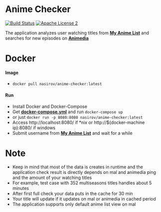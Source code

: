 # Anime Checker

[![Build Status](https://travis-ci.org/nasirov/anime-checker.svg?branch=master)](https://travis-ci.org/nasirov/anime-checker)
[![Apache License 2](https://img.shields.io/badge/license-ASF2-blue.svg)](https://www.apache.org/licenses/LICENSE-2.0.txt)

The application analyzes user watching titles from **[My Anime List](https://myanimelist.net/)** and searches for new episodes on **[Animedia](https://online.animedia.tv/)**

# Docker
#### Image
- `docker pull nasirov/anime-checker:latest`
#### Run
- Install Docker and Docker-Compose
- Get **[docker-compose.yml](https://github.com/nasirov/anime-checker/blob/master/docker-compose.yml)** and run `docker-compose up`
- or just `docker run -p 8080:8080 nasirov/anime-checker:latest`
- Access http://localhost:8080/ if *nix or http://${docker-machine ip}:8080/ if windows
- Submit username from **[My Anime List](https://myanimelist.net/)** and wait for a while

# Note
- Keep in mind that most of the data is creates in runtime and the application check result is directly depends on mal and animedia ping and the amount of your watching titles
- For example, test case with 352 multiseasons titles handles about 5 minutes
- After first full check your data puts in the cache for 30 min
- Your title will update if it updates on mal or animedia in cached period
- The application supports only default anime list view on mal
